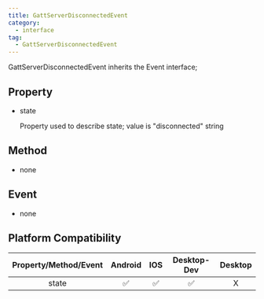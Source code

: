 ```yaml
---
title: GattServerDisconnectedEvent
category:
  - interface
tag:
  - GattServerDisconnectedEvent
---
```


GattServerDisconnectedEvent inherits the Event interface;


## Property

  - state

    Property used to describe state; value is "disconnected" string

## Method

  - none

## Event

  - none

## Platform Compatibility

| Property/Method/Event| Android | IOS | Desktop-Dev | Desktop |
|:--------------------:|:-------:|:---:|:-----------:|:-------:|
| state                | ✅      | ✅  | ✅          | X      |


